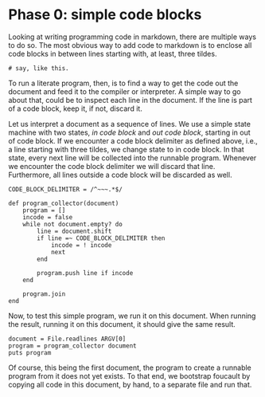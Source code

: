 
# Phase 0: simple code blocks

Looking at writing programming code in markdown, there are multiple ways to do
so. The most obvious way to add code to markdown is to enclose all code blocks
in between lines starting with, at least, three tildes.

~~~
# say, like this.
~~~

To run a literate program, then, is to find a way to get the code out the
document and feed it to the compiler or interpreter. A simple way to go about
that, could be to inspect each line in the document. If the line is part of a
code block, keep it, if not, discard it.

Let us interpret a document as a sequence of lines. We use a simple state
machine with two states, *in code block* and *out code block*, starting in out
of code block. If we encounter a code block delimiter as defined above, i.e.,
a line starting with three tildes, we change state to in code block. In that
state, every next line will be collected into the runnable program. Whenever
we encounter the code block delimiter we will discard that line. Furthermore,
all lines outside a code block will be discarded as well.

~~~{.ruby}
CODE_BLOCK_DELIMITER = /^~~~.*$/

def program_collector(document)
    program = []
    incode = false
    while not document.empty? do
        line = document.shift
        if line =~ CODE_BLOCK_DELIMITER then
            incode = ! incode
            next
        end

        program.push line if incode
    end

    program.join
end
~~~

Now, to test this simple program, we run it on this document. When running the
result, running it on this document, it should give the same result.

~~~{.ruby}
document = File.readlines ARGV[0]
program = program_collector document
puts program
~~~

Of course, this being the first document, the program to create a runnable
program from it does not yet exists. To that end, we bootstrap foucault by
copying all code in this document, by hand, to a separate file and run that.
